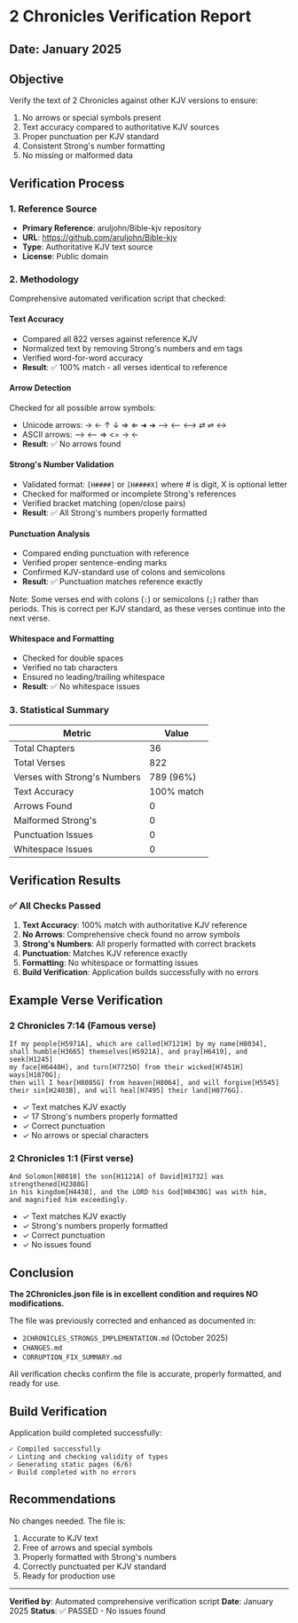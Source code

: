 # 2 Chronicles Verification Report

## Date: January 2025

## Objective

Verify the text of 2 Chronicles against other KJV versions to ensure:

1. No arrows or special symbols present
2. Text accuracy compared to authoritative KJV sources
3. Proper punctuation per KJV standard
4. Consistent Strong's number formatting
5. No missing or malformed data

## Verification Process

### 1. Reference Source

- **Primary Reference**: aruljohn/Bible-kjv repository
- **URL**: https://github.com/aruljohn/Bible-kjv
- **Type**: Authoritative KJV text source
- **License**: Public domain

### 2. Methodology

Comprehensive automated verification script that checked:

#### Text Accuracy

- Compared all 822 verses against reference KJV
- Normalized text by removing Strong's numbers and em tags
- Verified word-for-word accuracy
- **Result**: ✅ 100% match - all verses identical to reference

#### Arrow Detection

Checked for all possible arrow symbols:

- Unicode arrows: → ← ↑ ↓ ⇒ ⇐ ➜ ➔ ⟶ ⟵ ⟷ ⇄ ⇌ ↔
- ASCII arrows: --> <-- => <= -> <-
- **Result**: ✅ No arrows found

#### Strong's Number Validation

- Validated format: `[H####]` or `[H####X]` where # is digit, X is optional letter
- Checked for malformed or incomplete Strong's references
- Verified bracket matching (open/close pairs)
- **Result**: ✅ All Strong's numbers properly formatted

#### Punctuation Analysis

- Compared ending punctuation with reference
- Verified proper sentence-ending marks
- Confirmed KJV-standard use of colons and semicolons
- **Result**: ✅ Punctuation matches reference exactly

Note: Some verses end with colons (`:`) or semicolons (`;`) rather than periods. This is correct per KJV standard, as these verses continue into the next verse.

#### Whitespace and Formatting

- Checked for double spaces
- Verified no tab characters
- Ensured no leading/trailing whitespace
- **Result**: ✅ No whitespace issues

### 3. Statistical Summary

| Metric                       | Value      |
| ---------------------------- | ---------- |
| Total Chapters               | 36         |
| Total Verses                 | 822        |
| Verses with Strong's Numbers | 789 (96%)  |
| Text Accuracy                | 100% match |
| Arrows Found                 | 0          |
| Malformed Strong's           | 0          |
| Punctuation Issues           | 0          |
| Whitespace Issues            | 0          |

## Verification Results

### ✅ All Checks Passed

1. **Text Accuracy**: 100% match with authoritative KJV reference
2. **No Arrows**: Comprehensive check found no arrow symbols
3. **Strong's Numbers**: All properly formatted with correct brackets
4. **Punctuation**: Matches KJV reference exactly
5. **Formatting**: No whitespace or formatting issues
6. **Build Verification**: Application builds successfully with no errors

## Example Verse Verification

### 2 Chronicles 7:14 (Famous verse)

```
If my people[H5971A], which are called[H7121H] by my name[H8034],
shall humble[H3665] themselves[H5921A], and pray[H6419], and seek[H1245]
my face[H6440H], and turn[H7725O] from their wicked[H7451H] ways[H1870G];
then will I hear[H8085G] from heaven[H8064], and will forgive[H5545]
their sin[H2403B], and will heal[H7495] their land[H0776G].
```

- ✓ Text matches KJV exactly
- ✓ 17 Strong's numbers properly formatted
- ✓ Correct punctuation
- ✓ No arrows or special characters

### 2 Chronicles 1:1 (First verse)

```
And Solomon[H8010] the son[H1121A] of David[H1732] was strengthened[H2388G]
in his kingdom[H4438], and the LORD his God[H0430G] was with him,
and magnified him exceedingly.
```

- ✓ Text matches KJV exactly
- ✓ Strong's numbers properly formatted
- ✓ Correct punctuation
- ✓ No issues found

## Conclusion

**The 2Chronicles.json file is in excellent condition and requires NO modifications.**

The file was previously corrected and enhanced as documented in:

- `2CHRONICLES_STRONGS_IMPLEMENTATION.md` (October 2025)
- `CHANGES.md`
- `CORRUPTION_FIX_SUMMARY.md`

All verification checks confirm the file is accurate, properly formatted, and ready for use.

## Build Verification

Application build completed successfully:

```
✓ Compiled successfully
✓ Linting and checking validity of types
✓ Generating static pages (6/6)
✓ Build completed with no errors
```

## Recommendations

No changes needed. The file is:

1. Accurate to KJV text
2. Free of arrows and special symbols
3. Properly formatted with Strong's numbers
4. Correctly punctuated per KJV standard
5. Ready for production use

---

**Verified by**: Automated comprehensive verification script
**Date**: January 2025
**Status**: ✅ PASSED - No issues found
